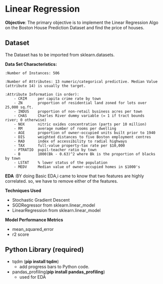 # Linear Regression
**Objective**: The primary objective is to implement the Linear Regression Algo on the Boston House Prediction Dataset and find the price of houses.
## Dataset
The Dataset has to be imported from sklearn.datasets.

**Data Set Characteristics:**  

    :Number of Instances: 506 

    :Number of Attributes: 13 numeric/categorical predictive. Median Value (attribute 14) is usually the target.

    :Attribute Information (in order):
        - CRIM     per capita crime rate by town
        - ZN       proportion of residential land zoned for lots over 25,000 sq.ft.
        - INDUS    proportion of non-retail business acres per town
        - CHAS     Charles River dummy variable (= 1 if tract bounds river; 0 otherwise)
        - NOX      nitric oxides concentration (parts per 10 million)
        - RM       average number of rooms per dwelling
        - AGE      proportion of owner-occupied units built prior to 1940
        - DIS      weighted distances to five Boston employment centres
        - RAD      index of accessibility to radial highways
        - TAX      full-value property-tax rate per $10,000
        - PTRATIO  pupil-teacher ratio by town
        - B        1000(Bk - 0.63)^2 where Bk is the proportion of blacks by town
        - LSTAT    % lower status of the population
        - MEDV     Median value of owner-occupied homes in $1000's

**EDA**
  :BY doing Basic EDA,i came to know that two features are highly correlated. so, we have to remove either of the features.

**Techniques Used**
  * Stochastic Gradient Descent
  * SGDRegressor from sklearn.linear_model
  * LinearRegression from sklearn.linear_model

**Model Performance Metrics**
  * mean_squared_error
  * r2 score
## Python Library (required)
* tqdm (**pip install tqdm**)
  *  add progress bars to Python code.
* pandas_profiling(**pip install pandas_profiling**)
    * used for EDA
